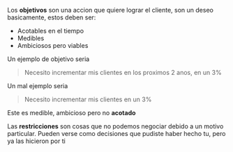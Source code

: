 
Los **objetivos** son una accion que quiere lograr el cliente, son un deseo basicamente, estos deben ser:

- Acotables en el tiempo
- Medibles
- Ambiciosos pero viables

Un ejemplo de objetivo seria

> Necesito incrementar mis clientes en los proximos 2 anos, en un 3%

Un mal ejemplo seria

>Necesito incrementar mis clientes en un 3%

Este es medible, ambicioso pero no **acotado**

Las **restricciones** son cosas que no podemos negociar debido a un motivo particular. Pueden verse como decisiones que pudiste haber hecho tu, pero ya las hicieron por ti